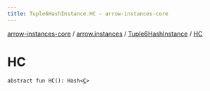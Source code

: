 ```yaml
---
title: Tuple6HashInstance.HC - arrow-instances-core
---
```


[arrow-instances-core](../../index.html) / [arrow.instances](../index.html) / [Tuple6HashInstance](index.html) / [HC](./-h-c.html)

# HC

`abstract fun HC(): Hash<`[`C`](index.html#C)`>`